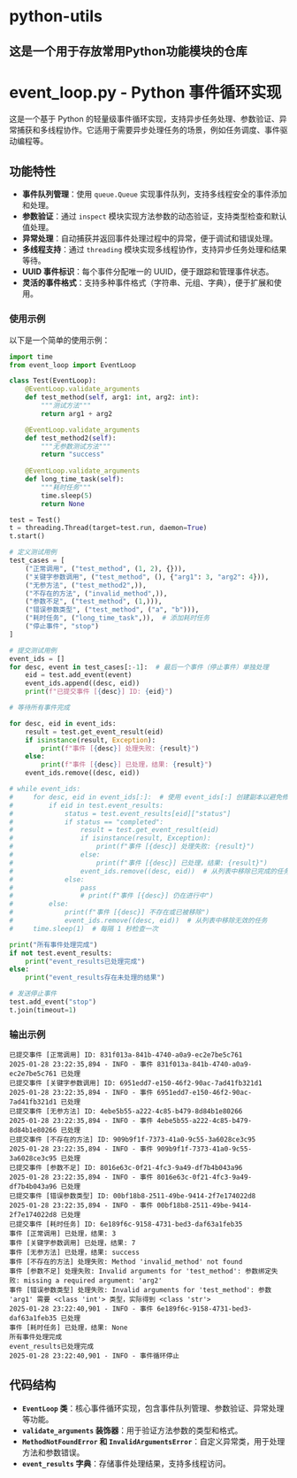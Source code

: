 # python-utils
这是一个用于存放常用Python功能模块的仓库
---

# event_loop.py - Python 事件循环实现

这是一个基于 Python 的轻量级事件循环实现，支持异步任务处理、参数验证、异常捕获和多线程协作。它适用于需要异步处理任务的场景，例如任务调度、事件驱动编程等。

## 功能特性

- **事件队列管理**：使用 `queue.Queue` 实现事件队列，支持多线程安全的事件添加和处理。
- **参数验证**：通过 `inspect` 模块实现方法参数的动态验证，支持类型检查和默认值处理。
- **异常处理**：自动捕获并返回事件处理过程中的异常，便于调试和错误处理。
- **多线程支持**：通过 `threading` 模块实现多线程协作，支持异步任务处理和结果等待。
- **UUID 事件标识**：每个事件分配唯一的 UUID，便于跟踪和管理事件状态。
- **灵活的事件格式**：支持多种事件格式（字符串、元组、字典），便于扩展和使用。

### 使用示例

以下是一个简单的使用示例：

```python
import time
from event_loop import EventLoop

class Test(EventLoop):
    @EventLoop.validate_arguments
    def test_method(self, arg1: int, arg2: int):
        """测试方法"""
        return arg1 + arg2

    @EventLoop.validate_arguments
    def test_method2(self):
        """无参数测试方法"""
        return "success"
    
    @EventLoop.validate_arguments
    def long_time_task(self):
        """耗时任务"""
        time.sleep(5)
        return None

test = Test()
t = threading.Thread(target=test.run, daemon=True)
t.start()

# 定义测试用例
test_cases = [
    ("正常调用", ("test_method", (1, 2), {})),
    ("关键字参数调用", ("test_method", (), {"arg1": 3, "arg2": 4})),
    ("无参方法", ("test_method2",)),
    ("不存在的方法", ("invalid_method",)),
    ("参数不足", ("test_method", (1,))),
    ("错误参数类型", ("test_method", ("a", "b"))),
    ("耗时任务", ("long_time_task",)),  # 添加耗时任务
    ("停止事件", "stop")
]

# 提交测试用例
event_ids = []
for desc, event in test_cases[:-1]:  # 最后一个事件（停止事件）单独处理
    eid = test.add_event(event)
    event_ids.append((desc, eid))
    print(f"已提交事件 [{desc}] ID: {eid}")

# 等待所有事件完成

for desc, eid in event_ids:
    result = test.get_event_result(eid)
    if isinstance(result, Exception):
        print(f"事件 [{desc}] 处理失败: {result}")
    else:
        print(f"事件 [{desc}] 已处理，结果: {result}")
    event_ids.remove((desc, eid))

# while event_ids:
#     for desc, eid in event_ids[:]:  # 使用 event_ids[:] 创建副本以避免修改迭代中的列表
#         if eid in test.event_results:
#             status = test.event_results[eid]["status"]
#             if status == "completed":
#                 result = test.get_event_result(eid)
#                 if isinstance(result, Exception):
#                     print(f"事件 [{desc}] 处理失败: {result}")
#                 else:
#                     print(f"事件 [{desc}] 已处理，结果: {result}")
#                 event_ids.remove((desc, eid))  # 从列表中移除已完成的任务
#             else:
#                 pass
#                 # print(f"事件 [{desc}] 仍在进行中")
#         else:
#             print(f"事件 [{desc}] 不存在或已被移除")
#             event_ids.remove((desc, eid))  # 从列表中移除无效的任务
#     time.sleep(1)  # 每隔 1 秒检查一次

print("所有事件处理完成")
if not test.event_results:
    print("event_results已处理完成")
else:
    print("event_results存在未处理的结果")

# 发送停止事件
test.add_event("stop")
t.join(timeout=1)
```

### 输出示例

```
已提交事件 [正常调用] ID: 831f013a-841b-4740-a0a9-ec2e7be5c761
2025-01-28 23:22:35,894 - INFO - 事件 831f013a-841b-4740-a0a9-ec2e7be5c761 已处理
已提交事件 [关键字参数调用] ID: 6951edd7-e150-46f2-90ac-7ad41fb321d1
2025-01-28 23:22:35,894 - INFO - 事件 6951edd7-e150-46f2-90ac-7ad41fb321d1 已处理
已提交事件 [无参方法] ID: 4ebe5b55-a222-4c85-b479-8d84b1e80266
2025-01-28 23:22:35,894 - INFO - 事件 4ebe5b55-a222-4c85-b479-8d84b1e80266 已处理
已提交事件 [不存在的方法] ID: 909b9f1f-7373-41a0-9c55-3a6028ce3c95
2025-01-28 23:22:35,894 - INFO - 事件 909b9f1f-7373-41a0-9c55-3a6028ce3c95 已处理
已提交事件 [参数不足] ID: 8016e63c-0f21-4fc3-9a49-df7b4b043a96
2025-01-28 23:22:35,894 - INFO - 事件 8016e63c-0f21-4fc3-9a49-df7b4b043a96 已处理
已提交事件 [错误参数类型] ID: 00bf18b8-2511-49be-9414-2f7e174022d8
2025-01-28 23:22:35,894 - INFO - 事件 00bf18b8-2511-49be-9414-2f7e174022d8 已处理
已提交事件 [耗时任务] ID: 6e189f6c-9158-4731-bed3-daf63a1feb35
事件 [正常调用] 已处理，结果: 3
事件 [关键字参数调用] 已处理，结果: 7
事件 [无参方法] 已处理，结果: success
事件 [不存在的方法] 处理失败: Method 'invalid_method' not found
事件 [参数不足] 处理失败: Invalid arguments for 'test_method': 参数绑定失败: missing a required argument: 'arg2'
事件 [错误参数类型] 处理失败: Invalid arguments for 'test_method': 参数 'arg1' 需要 <class 'int'> 类型，实际得到 <class 'str'>
2025-01-28 23:22:40,901 - INFO - 事件 6e189f6c-9158-4731-bed3-daf63a1feb35 已处理
事件 [耗时任务] 已处理，结果: None
所有事件处理完成
event_results已处理完成
2025-01-28 23:22:40,901 - INFO - 事件循环停止
```

## 代码结构

- **`EventLoop` 类**：核心事件循环实现，包含事件队列管理、参数验证、异常处理等功能。
- **`validate_arguments` 装饰器**：用于验证方法参数的类型和格式。
- **`MethodNotFoundError` 和 `InvalidArgumentsError`**：自定义异常类，用于处理方法和参数错误。
- **`event_results` 字典**：存储事件处理结果，支持多线程访问。

